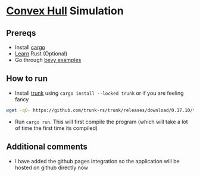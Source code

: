 # [Convex Hull](https://en.wikipedia.org/wiki/Convex_hull) Simulation

## Prereqs
- Install [cargo](https://doc.rust-lang.org/cargo/getting-started/installation.html)
- [Learn](https://doc.rust-lang.org/book/) Rust (Optional)
- Go through [bevy examples](https://github.com/bevyengine/bevy/tree/latest/examples#examples)

## How to run
- Install [trunk](https://trunkrs.dev/) using `cargo install --locked trunk` or if you are feeling fancy
```bash
wget -qO- https://github.com/trunk-rs/trunk/releases/download/0.17.10/trunk-x86_64-unknown-linux-gnu.tar.gz | tar -xzf-
``` 
- Run `cargo run`. This will first compile the program (which will take a lot of time the first time its compiled)

## Additional comments
- I have added the github pages integration so the application will be hosted on github directly now